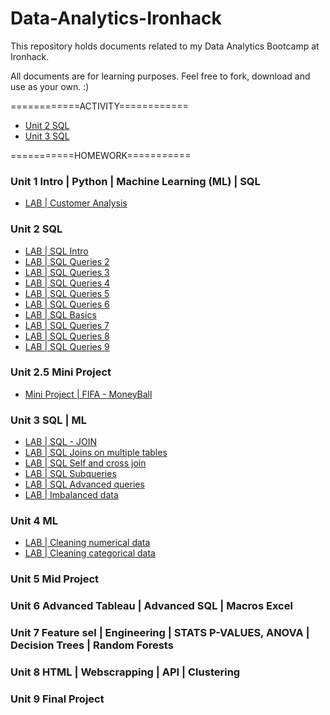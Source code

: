 # Data-Analytics-Ironhack

This repository holds documents related to my Data Analytics Bootcamp at Ironhack.

All documents are for learning purposes. Feel free to fork, download and use as your own. :)


============ACTIVITY============

- [Unit 2 SQL](https://github.com/suphawadeeth/Data-Analytics-Ironhack/tree/main/unit-2)
- [Unit 3 SQL](https://github.com/suphawadeeth/Data-Analytics-Ironhack/tree/main/unit-3)



===========HOMEWORK===========

### Unit 1 Intro | Python | Machine Learning (ML) | SQL 
- [LAB | Customer Analysis](https://github.com/suphawadeeth/Data-Analytics-Ironhack/blob/main/unit-1/week-3/lab-customer-analysis-round-8.ipynb)

### Unit 2 SQL
- [LAB | SQL Intro](https://github.com/suphawadeeth/Data-Analytics-Ironhack/blob/main/unit-2/LAB-SQL-intro/intro.sql)
- [LAB | SQL Queries 2](https://github.com/suphawadeeth/Data-Analytics-Ironhack/blob/main/unit-2/Lab-SQL-Queries-2/lab_sql2.sql)
- [LAB | SQL Queries 3](https://github.com/suphawadeeth/Data-Analytics-Ironhack/blob/main/unit-2/lab-sql-3/lab_sql3.sql)
- [LAB | SQL Queries 4](https://github.com/suphawadeeth/Data-Analytics-Ironhack/tree/main/unit-2/lab-sql-4)
- [LAB | SQL Queries 5](https://github.com/suphawadeeth/Data-Analytics-Ironhack/blob/main/unit-2/lab-sql-5/lab-sql5.sql)
- [LAB | SQL Queries 6](https://github.com/suphawadeeth/Data-Analytics-Ironhack/blob/main/unit-2/lab-sql-6/lab-sql6.sql)
- [LAB | SQL Basics](https://github.com/suphawadeeth/Data-Analytics-Ironhack/blob/main/unit-2/solution_basic_sql.sql)
- [LAB | SQL Queries 7](https://github.com/suphawadeeth/Data-Analytics-Ironhack/blob/main/unit-2/lab-sql-7/lab-sql7.sql)
- [LAB | SQL Queries 8](https://github.com/suphawadeeth/Data-Analytics-Ironhack/blob/main/unit-2/lab-sql-8/lab-sql8.sql)
- [LAB | SQL Queries 9](https://github.com/suphawadeeth/Data-Analytics-Ironhack/tree/main/unit-2/lab-sql-9)


### Unit 2.5 Mini Project

- [Mini Project | FIFA - MoneyBall](https://github.com/suphawadeeth/Data-Analytics-Ironhack/tree/main/mini-project)


### Unit 3 SQL | ML

- [LAB | SQL - JOIN](https://github.com/suphawadeeth/Data-Analytics-Ironhack/blob/main/unit-3/lab-sql-join/lab-sql-join.sql)
- [LAB | SQL Joins on multiple tables](https://github.com/suphawadeeth/Data-Analytics-Ironhack/blob/main/unit-3/lab-sql-join-multiple-tables/sql-join-multiple-tables.sql)
- [LAB | SQL Self and cross join](https://github.com/suphawadeeth/Data-Analytics-Ironhack/blob/main/unit-3/lab-self-cross-join/lab-self-cross-join.sql)
- [LAB | SQL Subqueries](https://github.com/suphawadeeth/Data-Analytics-Ironhack/blob/main/unit-3/lab-sql-subqueries/lab-sql-subqueries.sql)
- [LAB | SQL Advanced queries](https://github.com/suphawadeeth/Data-Analytics-Ironhack/blob/main/unit-3/lab-sql-advanced-queries/lab-sql-advanced-queries.sql)
- [LAB | Imbalanced data](https://github.com/suphawadeeth/Data-Analytics-Ironhack/blob/main/unit-3/lab-imbalanced-data/lab-imbalanced-data.ipynb)



### Unit 4 ML
- [LAB | Cleaning numerical data](https://github.com/suphawadeeth/Data-Analytics-Ironhack/blob/main/unit-4/lab-cleaning-numerical-data/lab-cleaning-numerical-data.ipynb)
- [LAB | Cleaning categorical data](https://github.com/suphawadeeth/Data-Analytics-Ironhack/tree/main/unit-4/lab-cleaning-categorical-data)

### Unit 5 Mid Project

### Unit 6 Advanced Tableau | Advanced SQL | Macros Excel

### Unit 7 Feature sel | Engineering | STATS P-VALUES, ANOVA | Decision Trees | Random Forests

### Unit 8 HTML | Webscrapping | API | Clustering

### Unit 9 Final Project
